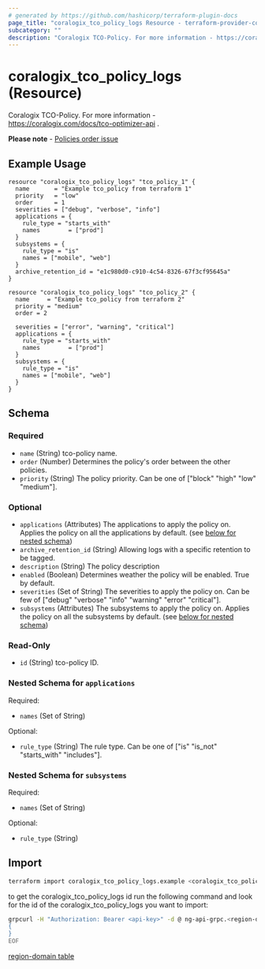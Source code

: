 ```yaml
---
# generated by https://github.com/hashicorp/terraform-plugin-docs
page_title: "coralogix_tco_policy_logs Resource - terraform-provider-coralogix"
subcategory: ""
description: "Coralogix TCO-Policy. For more information - https://coralogix.com/docs/tco-optimizer-api ."
---
```


# coralogix_tco_policy_logs (Resource)

Coralogix TCO-Policy. For more information - https://coralogix.com/docs/tco-optimizer-api .

**Please note** - [Policies order issue](https://github.com/coralogix/terraform-provider-coralogix/issues/114)
## Example Usage

```hcl
resource "coralogix_tco_policy_logs" "tco_policy_1" {
  name       = "Example tco_policy from terraform 1"
  priority   = "low"
  order      = 1
  severities = ["debug", "verbose", "info"]
  applications = {
    rule_type = "starts_with"
    names        = ["prod"]
  }
  subsystems = {
    rule_type = "is"
    names = ["mobile", "web"]
  }
  archive_retention_id = "e1c980d0-c910-4c54-8326-67f3cf95645a"
}

resource "coralogix_tco_policy_logs" "tco_policy_2" {
  name     = "Example tco_policy from terraform 2"
  priority = "medium"
  order = 2

  severities = ["error", "warning", "critical"]
  applications = {
    rule_type = "starts_with"
    names        = ["prod"]
  }
  subsystems = {
    rule_type = "is"
    names = ["mobile", "web"]
  }
}
```

<!-- schema generated by tfplugindocs -->
## Schema

### Required

- `name` (String) tco-policy name.
- `order` (Number) Determines the policy's order between the other policies.
- `priority` (String) The policy priority. Can be one of ["block" "high" "low" "medium"].

### Optional

- `applications` (Attributes) The applications to apply the policy on. Applies the policy on all the applications by default. (see [below for nested schema](#nestedatt--applications))
- `archive_retention_id` (String) Allowing logs with a specific retention to be tagged.
- `description` (String) The policy description
- `enabled` (Boolean) Determines weather the policy will be enabled. True by default.
- `severities` (Set of String) The severities to apply the policy on. Can be few of ["debug" "verbose" "info" "warning" "error" "critical"].
- `subsystems` (Attributes) The subsystems to apply the policy on. Applies the policy on all the subsystems by default. (see [below for nested schema](#nestedatt--subsystems))

### Read-Only

- `id` (String) tco-policy ID.

<a id="nestedatt--applications"></a>
### Nested Schema for `applications`

Required:

- `names` (Set of String)

Optional:

- `rule_type` (String) The rule type. Can be one of ["is" "is_not" "starts_with" "includes"].


<a id="nestedatt--subsystems"></a>
### Nested Schema for `subsystems`

Required:

- `names` (Set of String)

Optional:

- `rule_type` (String)


## Import

```sh
terraform import coralogix_tco_policy_logs.example <coralogix_tco_policy_logs-id>
```

to get the coralogix_tco_policy_logs id run the following command and look for the id of the coralogix_tco_policy_logs you want to import:
```sh
grpcurl -H "Authorization: Bearer <api-key>" -d @ ng-api-grpc.<region-domain>:443 com.coralogix.quota.v1.PoliciesService/GetCompanyPolicies <<EOF
{
}
EOF
```

[region-domain table](../index.md#region-domain-table)